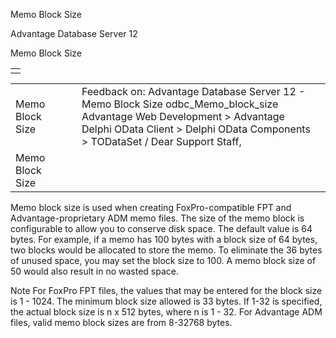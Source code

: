 Memo Block Size




Advantage Database Server 12  

Memo Block Size

|  |
| --- |
|  |

|  |  |  |  |  |
| --- | --- | --- | --- | --- |
| Memo Block Size |  |  | Feedback on: Advantage Database Server 12 - Memo Block Size odbc\_Memo\_block\_size Advantage Web Development > Advantage Delphi OData Client > Delphi OData Components > TODataSet / Dear Support Staff, |  |
| Memo Block Size |  |  |  |  |

Memo block size is used when creating FoxPro-compatible FPT and Advantage-proprietary ADM memo files. The size of the memo block is configurable to allow you to conserve disk space. The default value is 64 bytes. For example, if a memo has 100 bytes with a block size of 64 bytes, two blocks would be allocated to store the memo. To eliminate the 36 bytes of unused space, you may set the block size to 100. A memo block size of 50 would also result in no wasted space.

Note For FoxPro FPT files, the values that may be entered for the block size is 1 - 1024. The minimum block size allowed is 33 bytes. If 1-32 is specified, the actual block size is n x 512 bytes, where n is 1 - 32. For Advantage ADM files, valid memo block sizes are from 8-32768 bytes.